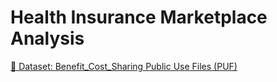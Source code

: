 # Health Insurance Marketplace Analysis
[🔗 Dataset: Benefit_Cost_Sharing Public Use Files (PUF)](https://www.kaggle.com/datasets/hhs/health-insurance-marketplace)
